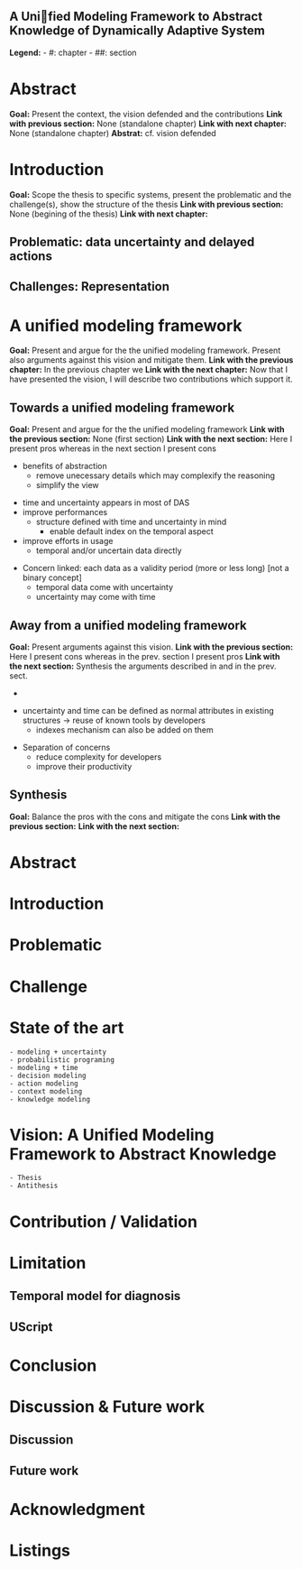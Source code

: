 A Unified Modeling Framework to Abstract Knowledge of Dynamically Adaptive System
---

**Legend:**
    - #: chapter
    - ##: section



# Abstract
**Goal:** Present the context, the vision defended and the contributions
**Link with previous section:** None (standalone chapter)
**Link with next chapter:** None (standalone chapter)
**Abstrat:** cf. vision defended 

# Introduction
**Goal:** Scope the thesis to specific systems, present the problematic and the challenge(s), show the structure of the thesis
**Link with previous section:** None (begining of the thesis)
**Link with next chapter:** 

## 

## Problematic: data uncertainty and delayed actions

## Challenges: Representation



# A unified modeling framework
**Goal:** Present and argue for the the unified modeling framework. Present also arguments against this vision and mitigate them.
**Link with the previous chapter:** In the previous chapter we 
**Link with the next chapter:** Now that I have presented the vision, I will describe two contributions which support it.

## Towards a unified modeling framework
**Goal:** Present and argue for the the unified modeling framework
**Link with the previous section:** None (first section)
**Link with the next section:** Here I present pros whereas in the next section I present cons

<!-- why a modeling framework? -->
- benefits of abstraction
    - remove unecessary details which may complexify the reasoning
    - simplify the view

<!-- why time and uncertainty as first-class concepts? -->
- time and uncertainty appears in most of DAS
- improve performances
    - structure defined with time and uncertainty in mind
        - enable default index on the temporal aspect
- improve efforts in usage
    - temporal and/or uncertain data directly 

<!-- why combining time and uncertainty in the same structure? -->
- Concern linked: each data as a validity period (more or less long) [not a binary concept]
    - temporal data come with uncertainty
    - uncertainty may come with time

## Away from a unified modeling framework
**Goal:** Present arguments against this vision.
**Link with the previous section:** Here I present cons whereas in the prev. section I present pros
**Link with the next section:** Synthesis the arguments described in and in the prev. sect.

<!-- why a modeling framework? -->
- 

<!-- why time and uncertainty as first-class concepts? -->
- uncertainty and time can be defined as normal attributes in existing structures -> reuse of known tools by developers
    - indexes mechanism can also be added on them

<!-- why combining time and uncertainty in the same structure? -->
- Separation of concerns
    - reduce complexity for developers
    - improve their productivity








## Synthesis
**Goal:** Balance the pros with the cons and mitigate the cons
**Link with the previous section:**
**Link with the next section:**






























# Abstract

# Introduction
# Problematic
# Challenge

# State of the art
    - modeling + uncertainty
    - probabilistic programing
    - modeling + time
    - decision modeling
    - action modeling
    - context modeling
    - knowledge modeling 

# Vision: A Unified Modeling Framework to Abstract Knowledge
    - Thesis
    - Antithesis

# Contribution / Validation
    

# Limitation
## Temporal model for diagnosis
## UScript

# Conclusion
# Discussion & Future work
## Discussion
## Future work




# Acknowledgment
# Listings

